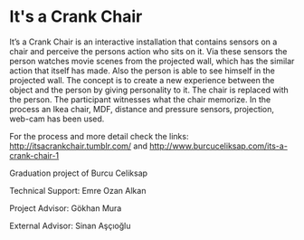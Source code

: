 # It's a Crank Chair
It’s a Crank Chair is an interactive installation that contains sensors on a chair and perceive the persons action who sits on it. Via these sensors the person watches movie scenes from the projected wall, which has the similar action that itself has made. Also the person is able to see himself in the projected wall. The concept is to create a new experience between the object and the person by giving personality to it. The chair is replaced with the person. The participant witnesses what the chair memorize. In the process an Ikea chair, MDF, distance and pressure sensors, projection, web-cam has been used.

For the process and more detail check the links: http://itsacrankchair.tumblr.com/ and http://www.burcuceliksap.com/its-a-crank-chair-1


Graduation project of Burcu Celiksap

Technical Support: Emre Ozan Alkan

Project Advisor: Gökhan Mura

External Advisor: Sinan Aşçıoğlu

